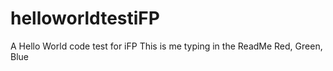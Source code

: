 # helloworldtestiFP
A Hello World code test for iFP
This is me typing in the ReadMe
Red, Green, Blue

